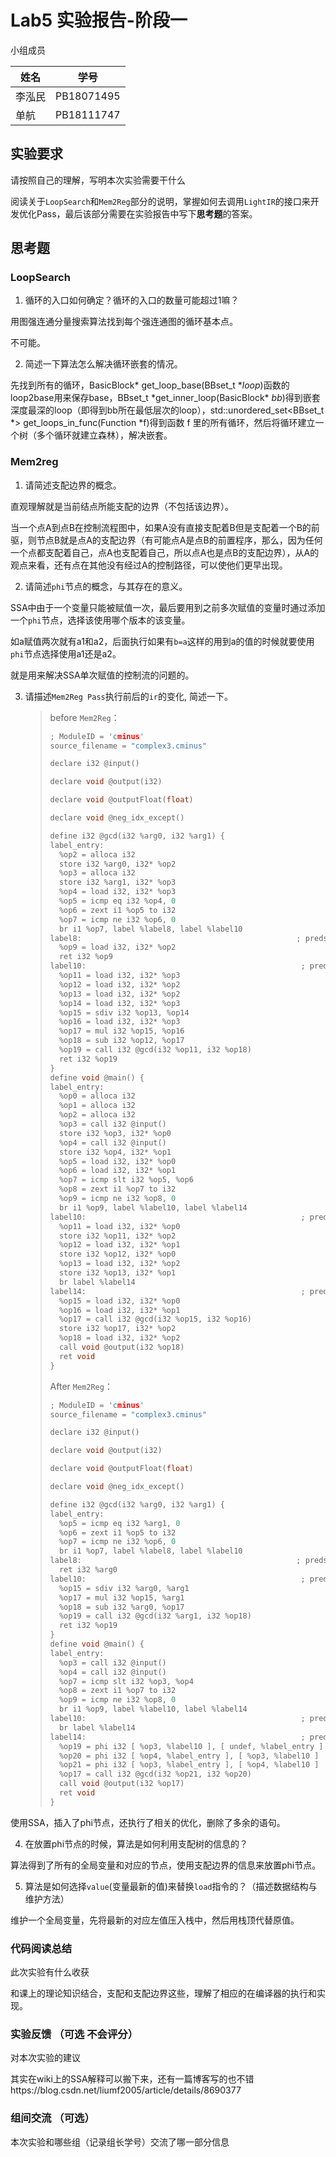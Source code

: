 # Lab5 实验报告-阶段一

小组成员 

| 姓名   | 学号       |
| ------ | ---------- |
| 李泓民 | PB18071495 |
| 单航   | PB18111747 |

## 实验要求

请按照自己的理解，写明本次实验需要干什么

阅读关于`LoopSearch`和`Mem2Reg`部分的说明，掌握如何去调用`LightIR`的接口来开发优化Pass，最后该部分需要在实验报告中写下**思考题**的答案。

## 思考题
### LoopSearch
1. 循环的入口如何确定？循环的入口的数量可能超过1嘛？

用图强连通分量搜索算法找到每个强连通图的循环基本点。

不可能。

2. 简述一下算法怎么解决循环嵌套的情况。

先找到所有的循环，BasicBlock* get_loop_base(BBset_t **loop*)函数的loop2base用来保存base，BBset_t \*get_inner_loop(BasicBlock\* *bb*)得到嵌套深度最深的loop（即得到bb所在最低层次的loop），std::unordered_set<BBset_t *> get_loops_in_func(Function *f)得到函数 f 里的所有循环，然后将循环建立一个树（多个循环就建立森林），解决嵌套。

### Mem2reg
1. 请简述支配边界的概念。

直观理解就是当前结点所能支配的边界（不包括该边界）。

当一个点A到点B在控制流程图中，如果A没有直接支配着B但是支配着一个B的前驱，则节点B就是点A的支配边界（有可能点A是点B的前置程序，那么，因为任何一个点都支配着自己，点A也支配着自己，所以点A也是点B的支配边界），从A的观点来看，还有点在其他没有经过A的控制路径，可以使他们更早出现。

2. 请简述`phi`节点的概念，与其存在的意义。

SSA中由于一个变量只能被赋值一次，最后要用到之前多次赋值的变量时通过添加一个`phi`节点，选择该使用哪个版本的该变量。

如a赋值两次就有a1和a2，后面执行如果有`b=a`这样的用到a的值的时候就要使用`phi`节点选择使用a1还是a2。

就是用来解决SSA单次赋值的控制流的问题的。

3. 请描述`Mem2Reg Pass`执行前后的`ir`的变化, 简述一下。

   > before `Mem2Reg`：
   >
   > ```c
   > ; ModuleID = 'cminus'
   > source_filename = "complex3.cminus"
   > 
   > declare i32 @input()
   > 
   > declare void @output(i32)
   > 
   > declare void @outputFloat(float)
   > 
   > declare void @neg_idx_except()
   > 
   > define i32 @gcd(i32 %arg0, i32 %arg1) {
   > label_entry:
   >   %op2 = alloca i32
   >   store i32 %arg0, i32* %op2
   >   %op3 = alloca i32
   >   store i32 %arg1, i32* %op3
   >   %op4 = load i32, i32* %op3
   >   %op5 = icmp eq i32 %op4, 0
   >   %op6 = zext i1 %op5 to i32
   >   %op7 = icmp ne i32 %op6, 0
   >   br i1 %op7, label %label8, label %label10
   > label8:                                                ; preds = %label_entry
   >   %op9 = load i32, i32* %op2
   >   ret i32 %op9
   > label10:                                                ; preds = %label_entry
   >   %op11 = load i32, i32* %op3
   >   %op12 = load i32, i32* %op2
   >   %op13 = load i32, i32* %op2
   >   %op14 = load i32, i32* %op3
   >   %op15 = sdiv i32 %op13, %op14
   >   %op16 = load i32, i32* %op3
   >   %op17 = mul i32 %op15, %op16
   >   %op18 = sub i32 %op12, %op17
   >   %op19 = call i32 @gcd(i32 %op11, i32 %op18)
   >   ret i32 %op19
   > }
   > define void @main() {
   > label_entry:
   >   %op0 = alloca i32
   >   %op1 = alloca i32
   >   %op2 = alloca i32
   >   %op3 = call i32 @input()
   >   store i32 %op3, i32* %op0
   >   %op4 = call i32 @input()
   >   store i32 %op4, i32* %op1
   >   %op5 = load i32, i32* %op0
   >   %op6 = load i32, i32* %op1
   >   %op7 = icmp slt i32 %op5, %op6
   >   %op8 = zext i1 %op7 to i32
   >   %op9 = icmp ne i32 %op8, 0
   >   br i1 %op9, label %label10, label %label14
   > label10:                                                ; preds = %label_entry
   >   %op11 = load i32, i32* %op0
   >   store i32 %op11, i32* %op2
   >   %op12 = load i32, i32* %op1
   >   store i32 %op12, i32* %op0
   >   %op13 = load i32, i32* %op2
   >   store i32 %op13, i32* %op1
   >   br label %label14
   > label14:                                                ; preds = %label_entry, %label10
   >   %op15 = load i32, i32* %op0
   >   %op16 = load i32, i32* %op1
   >   %op17 = call i32 @gcd(i32 %op15, i32 %op16)
   >   store i32 %op17, i32* %op2
   >   %op18 = load i32, i32* %op2
   >   call void @output(i32 %op18)
   >   ret void
   > }
   > ```
   >
   > After `Mem2Reg`：
   >
   > ```c
   > ; ModuleID = 'cminus'
   > source_filename = "complex3.cminus"
   > 
   > declare i32 @input()
   > 
   > declare void @output(i32)
   > 
   > declare void @outputFloat(float)
   > 
   > declare void @neg_idx_except()
   > 
   > define i32 @gcd(i32 %arg0, i32 %arg1) {
   > label_entry:
   >   %op5 = icmp eq i32 %arg1, 0
   >   %op6 = zext i1 %op5 to i32
   >   %op7 = icmp ne i32 %op6, 0
   >   br i1 %op7, label %label8, label %label10
   > label8:                                                ; preds = %label_entry
   >   ret i32 %arg0
   > label10:                                                ; preds = %label_entry
   >   %op15 = sdiv i32 %arg0, %arg1
   >   %op17 = mul i32 %op15, %arg1
   >   %op18 = sub i32 %arg0, %op17
   >   %op19 = call i32 @gcd(i32 %arg1, i32 %op18)
   >   ret i32 %op19
   > }
   > define void @main() {
   > label_entry:
   >   %op3 = call i32 @input()
   >   %op4 = call i32 @input()
   >   %op7 = icmp slt i32 %op3, %op4
   >   %op8 = zext i1 %op7 to i32
   >   %op9 = icmp ne i32 %op8, 0
   >   br i1 %op9, label %label10, label %label14
   > label10:                                                ; preds = %label_entry
   >   br label %label14
   > label14:                                                ; preds = %label_entry, %label10
   >   %op19 = phi i32 [ %op3, %label10 ], [ undef, %label_entry ]
   >   %op20 = phi i32 [ %op4, %label_entry ], [ %op3, %label10 ]
   >   %op21 = phi i32 [ %op3, %label_entry ], [ %op4, %label10 ]
   >   %op17 = call i32 @gcd(i32 %op21, i32 %op20)
   >   call void @output(i32 %op17)
   >   ret void
   > }
   > ```

使用SSA，插入了phi节点，还执行了相关的优化，删除了多余的语句。

4. 在放置phi节点的时候，算法是如何利用支配树的信息的？

算法得到了所有的全局变量和对应的节点，使用支配边界的信息来放置phi节点。

5. 算法是如何选择`value`(变量最新的值)来替换`load`指令的？（描述数据结构与维护方法）

维护一个全局变量，先将最新的对应左值压入栈中，然后用栈顶代替原值。

### 代码阅读总结

此次实验有什么收获

和课上的理论知识结合，支配和支配边界这些，理解了相应的在编译器的执行和实现。

### 实验反馈 （可选 不会评分）

对本次实验的建议

其实在wiki上的SSA解释可以搬下来，还有一篇博客写的也不错https://blog.csdn.net/liumf2005/article/details/8690377

### 组间交流 （可选）

本次实验和哪些组（记录组长学号）交流了哪一部分信息
